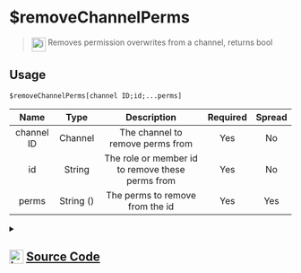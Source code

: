 # $removeChannelPerms
> <img align="top" src="https://upload.wikimedia.org/wikipedia/commons/thumb/e/e4/Infobox_info_icon.svg/160px-Infobox_info_icon.svg.png?20150409153300" alt="image" width="25" height="auto"> Removes permission overwrites from a channel, returns bool
## Usage
```
$removeChannelPerms[channel ID;id;...perms]
```
| Name | Type | Description | Required | Spread
| :---: | :---: | :---: | :---: | :---: |
channel ID | Channel | The channel to remove perms from | Yes | No
id | String | The role or member id to remove these perms from | Yes | No
perms | String () | The perms to remove from the id | Yes | Yes
<details>
<summary>
    
## <img align="top" src="https://cdn4.iconfinder.com/data/icons/iconsimple-logotypes/512/github-512.png" alt="image" width="25" height="auto">  [Source Code](https://github.com/tryforge/ForgeScript-V2/blob/main/src/native/removeChannelPerms.ts)
    
</summary>
    
```ts
import { BaseChannel, PermissionFlagsBits, PermissionsString, TextChannel } from "discord.js"
import { ArgType, NativeFunction, Return } from "../structures"

export default new NativeFunction({
    name: "$removeChannelPerms",
    version: "1.0.3",
    description: "Removes permission overwrites from a channel, returns bool",
    brackets: true,
    unwrap: true,
    args: [
        {
            name: "channel ID",
            description: "The channel to remove perms from",
            rest: false,
            required: true,
            type: ArgType.Channel,
            check: (i: BaseChannel) => i.isTextBased() && "permissionOverwrites" in i,
        },
        {
            name: "id",
            description: "The role or member id to remove these perms from",
            rest: false,
            required: true,
            type: ArgType.String,
        },
        {
            name: "perms",
            description: "The perms to remove from the id",
            rest: true,
            type: ArgType.String,
            required: true,
            enum: PermissionFlagsBits,
        },
    ],
    async execute(_, [ch, id, perms]) {
        const channel = ch as TextChannel

        const obj: Partial<Record<PermissionsString, boolean>> = {}

        perms.forEach((x) => (obj[x as PermissionsString] = false))

        return Return.success(!!(await channel.permissionOverwrites.create(id, obj)))
    },
})

```
    
</details>